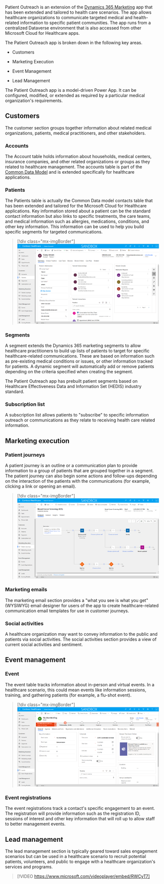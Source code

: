 Patient Outreach is an extension of the [Dynamics 365 Marketing](https://docs.microsoft.com/learn/modules/dynamics-365-for-marketing/?azure-portal=true) app that has been extended and tailored to health care scenarios. The app allows healthcare organizations to communicate targeted medical and health-related information to specific patient communities. The app runs from a centralized Dataverse environment that is also accessed from other Microsoft Cloud for Healthcare apps.

The Patient Outreach app is broken down in the following key areas.

- Customers

- Marketing Execution

- Event Management

- Lead Management

The Patient Outreach app is a model-driven Power App. It can be configured, modified, or extended as required by a particular medical organization's requirements.

## Customers

The customer section groups together information about related medical organizations, patients, medical practitioners, and other stakeholders.

### Accounts

The Account table holds information about households, medical centers, insurance companies, and other related organizations or groups as they related to healthcare management. The accounts table is part of the [Common Data Model](https://docs.microsoft.com/common-data-model/?azure-portal=true) and is extended specifically for healthcare applications.

### Patients

The Patients table is actually the Common Data model contacts table that has been extended and tailored for the Microsoft Cloud for Healthcare applications. Key information stored about a patient can be the standard contact information but also links to specific treatments, the care teams, and medical information such as allergies, medications, conditions, and other key information. This information can be used to help you build specific segments for targeted communications.

> [!div class="mx-imgBorder"]
> [![Screenshot of Patient row in Patient Outreach app.](../media/4-1-patient.png)](../media/4-1-patient.png#lightbox)

### Segments

A segment extends the Dynamics 365 marketing segments to allow healthcare practitioners to build up lists of patients to target for specific healthcare-related communications. These are based on information such as pre-existing medical conditions or issues, or other information tracked for patients. A dynamic segment will automatically add or remove patients depending on the criteria specified when creating the segment.

The Patient Outreach app has prebuilt patient segments based on Healthcare Effectiveness Data and Information Set (HEDIS) industry standard.

### Subscription list

A subscription list allows patients to "subscribe" to specific information outreach or communications as they relate to receiving health care related information.

## Marketing execution

### Patient journeys

A patient journey is an outline or a communication plan to provide information to a group of patients that are grouped together in a segment. The patient journey can also begin some actions and follow-ups depending on the interaction of the patients with the communications (for example, clicking a link or opening an email).

> [!div class="mx-imgBorder"]
> [![Overview of a patient journey, the example of a Breast cancer screening journey is triggered when a patient is added to a segment.](../media/4-2-journey.png)](../media/4-2-journey.png#lightbox)

### Marketing emails

The marketing email section provides a "what you see is what you get" (WYSIWYG) email designer for users of the app to create healthcare-related communication email templates for use in customer journeys.

### Social activities

A healthcare organization may want to convey information to the public and patients via social activities. The social activities section provides a view of current social activities and sentiment.

## Event management

### Event

The event table tracks information about in-person and virtual events. In a healthcare scenario, this could mean events like information sessions, training, and gathering patients (for example, a flu-shot event).

> [!div class="mx-imgBorder"]
> [![Screenshot showing the event management form for the Patient Outreach app.](../media/4-3-event.png)](../media/4-3-event.png#lightbox)

### Event registrations

The event registrations track a contact's specific engagement to an event. The registration will provide information such as the registration ID, sessions of interest and other key information that will roll up to allow staff to better management events.

## Lead management

The lead management section is typically geared toward sales engagement scenarios but can be used in a healthcare scenario to recruit potential patients, volunteers, and public to engage with a healthcare organization's services and programs.

> [!VIDEO https://www.microsoft.com/videoplayer/embed/RWCyT7]
